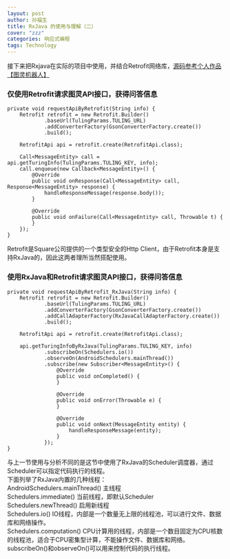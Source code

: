```yaml
---
layout: post
author: 孙福生
title: RxJava 的使用与理解（二）
cover: "zzz"
categories: 响应式编程
tags: Technology
---
```

   
接下来把Rxjava在实际的项目中使用，并结合Retrofit网络库，[源码参考个人作品【图灵机器人】](https://github.com/sfsheng0322/Tuling)

### 仅使用Retrofit请求图灵API接口，获得问答信息

    private void requestApiByRetrofit(String info) {
        Retrofit retrofit = new Retrofit.Builder()
                .baseUrl(TulingParams.TULING_URL)
                .addConverterFactory(GsonConverterFactory.create())
                .build();

        RetrofitApi api = retrofit.create(RetrofitApi.class);

        Call<MessageEntity> call = api.getTuringInfo(TulingParams.TULING_KEY, info);
        call.enqueue(new Callback<MessageEntity>() {
            @Override
            public void onResponse(Call<MessageEntity> call, Response<MessageEntity> response) {
                handleResponseMessage(response.body());
            }

            @Override
            public void onFailure(Call<MessageEntity> call, Throwable t) {
            }
        });
    }

Retrofit是Square公司提供的一个类型安全的Http Client，由于Retrofit本身是支持RxJava的，因此这两者理所当然搭配使用。

### 使用RxJava和Retrofit请求图灵API接口，获得问答信息

    private void requestApiByRetrofit_RxJava(String info) {
        Retrofit retrofit = new Retrofit.Builder()
                .baseUrl(TulingParams.TULING_URL)
                .addConverterFactory(GsonConverterFactory.create())
                .addCallAdapterFactory(RxJavaCallAdapterFactory.create())
                .build();

        RetrofitApi api = retrofit.create(RetrofitApi.class);

        api.getTuringInfoByRxJava(TulingParams.TULING_KEY, info)
                .subscribeOn(Schedulers.io())
                .observeOn(AndroidSchedulers.mainThread())
                .subscribe(new Subscriber<MessageEntity>() {
                    @Override
                    public void onCompleted() {
                    }

                    @Override
                    public void onError(Throwable e) {
                    }

                    @Override
                    public void onNext(MessageEntity entity) {
                        handleResponseMessage(entity);
                    }
                });
    }

与上一节使用与分析不同的是这节中使用了RxJava的Scheduler调度器，通过Scheduler可以指定代码执行的线程。  
下面列举了RxJava内置的几种线程：  
AndroidSchedulers.mainThread() 主线程  
Schedulers.immediate() 当前线程，即默认Scheduler  
Schedulers.newThread() 启用新线程  
Schedulers.io() IO线程，内部是一个数量无上限的线程池，可以进行文件、数据库和网络操作。  
Schedulers.computation() CPU计算用的线程，内部是一个数目固定为CPU核数的线程池，适合于CPU密集型计算，不能操作文件、数据库和网络。  
subscribeOn()和observeOn()可以用来控制代码的执行线程。  





